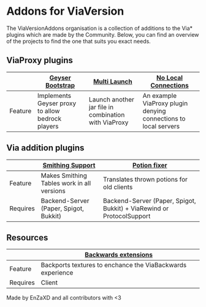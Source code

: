 # Addons for ViaVersion

The ViaVersionAddons organisation is a collection of additions to the Via* plugins which are made by the Community. Below, you can find an overview of the 
projects to find the one that suits you exact needs.

## ViaProxy plugins

|              | [Geyser Bootstrap](https://github.com/ViaVersionAddons/ViaProxyGeyserPlugin) | [Multi Launch](https://github.com/ViaVersionAddons/ViaProxyMultiLaunch) | [No Local Connections](https://github.com/ViaVersionAddons/NoLocalConnections) |
|--------------|------------------------------------------------------------------------------|-------------------------------------------------------------------------|--------------------------------------------------------------------------------|
| Feature      | Implements Geyser proxy to allow bedrock players                             | Launch another jar file in combination with ViaProxy                    | An example ViaProxy plugin denying connections to local servers                |

## Via addition plugins

|          | [Smithing Support](https://github.com/ViaVersionAddons/AxSmithing) | [Potion fixer](https://github.com/ViaVersionAddons/ViaPotions)        |
|----------|--------------------------------------------------------------------|-----------------------------------------------------------------------|
| Feature  | Makes Smithing Tables work in all versions                         | Translates thrown potions for old clients                             |
| Requires | Backend-Server (Paper, Spigot, Bukkit)                             | Backend-Server (Paper, Spigot, Bukkit) + ViaRewind or ProtocolSupport |

## Resources

|          | [Backwards extensions](https://github.com/ViaVersionAddons/ViaBackwards-Plus) |
|----------|-------------------------------------------------------------------------------|
| Feature  | Backports textures to enchance the ViaBackwards experience                    |
| Requires | Client                                                                        |


Made by EnZaXD and all contributors with <3
